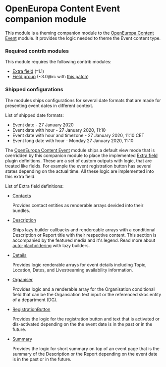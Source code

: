 # OpenEuropa Content Event companion module

This module is a theming companion module to the [OpenEuropa Content Event](https://github.com/openeuropa/oe_content/tree/master/modules/oe_content_event) module.
It provides the logic needed to theme the Event content type.

### Required contrib modules
This module requires the following contrib modules:
* [Extra field](https://www.drupal.org/project/extra_field) (^1.1)
* [Field group](https://www.drupal.org/project/field_group) (~3.0@rc with [this patch](https://www.drupal.org/files/issues/2019-08-22/2787179-highlight-html5-validation-40.patch))

### Shipped configurations
The modules ships configurations for several date formats that are made for
presenting event dates in different context.

List of shipped date formats:
* Event date - 27 January 2020
* Event date with hour - 27 January 2020, 11:10
* Event date with hour and timezone	- 27 January 2020, 11:10 CET
* Event long date with hour	- Monday 27 January 2020, 11:10

The [OpenEuropa Content Event](https://github.com/openeuropa/oe_content/tree/master/modules/oe_content_event) module
ships a default view mode that is overridden by this companion module to place the implemented
[Extra field](https://www.drupal.org/project/extra_field) plugin definitions.
These are a set of custom outputs with logic, that are treated like fields.
For example the event registration button has several states depending on the actual time. All these logic are
implemented into this extra field.

List of Extra field definitions:
* [Contacts](modules/oe_theme_content_event/src/Plugin/ExtraField/Display/ContactsExtraField.php)

    Provides contact entities as renderable arrays devided into their bundles.

* [Description](modules/oe_theme_content_event/src/Plugin/ExtraField/Display/DescriptionExtraField.php)

    Ships lazy builder callbacks and rendereable arrays with a conditional Description or Report title with their respective content.
    This section is accompanied by the featured media and it's legend. Read more about [auto-placholdering](https://www.drupal.org/docs/8/api/render-api/auto-placeholdering) with lazy builders.

* [Details](modules/oe_theme_content_event/src/Plugin/ExtraField/Display/DetailsExtraField.php)

    Provides logic renderable arrays for event details including Topic, Location, Dates, and Livestreaming availability  information.

* [Organiser](modules/oe_theme_content_event/src/Plugin/ExtraField/Display/OrganiserExtraField.php)

    Provides logic and a renderable array for the Organisation conditional field that can be the Organsiation text input or
    the referenced skos entity of a department (DG).

* [RegistrationButton](modules/oe_theme_content_event/src/Plugin/ExtraField/Display/RegistrationButtonExtraField.php)

    Provides the logic for the registration button and text that is activated or dis-activated depending on the the event date is
    in the past or in the future.

* [Summary](modules/oe_theme_content_event/src/Plugin/ExtraField/Display/SummaryExtraField.php)

    Provides the logic for short summary on top of an event page that is the summary of the Description or the Report
    depending on the event date is in the past or in the future.
